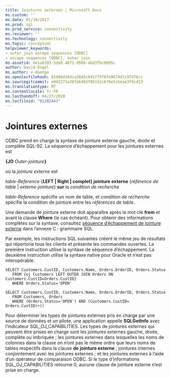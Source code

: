 ```yaml
---
title: Jointures externes | Microsoft Docs
ms.custom: ''
ms.date: 01/19/2017
ms.prod: sql
ms.prod_service: connectivity
ms.reviewer: ''
ms.technology: connectivity
ms.topic: conceptual
helpviewer_keywords:
- outer join escape sequences [ODBC]
- escape sequences [ODBC], outer join
ms.assetid: be1a0203-5da9-4871-9566-4bd3fbc0895c
author: David-Engel
ms.author: v-daenge
ms.openlocfilehash: 81988d34dca38d5c041ff9f87e9674d7c97d76cc
ms.sourcegitcommit: e042272a38fb646df05152c676e5cbeae3f9cd13
ms.translationtype: MT
ms.contentlocale: fr-FR
ms.lasthandoff: 04/27/2020
ms.locfileid: "81282443"
---
```

# <a name="outer-joins"></a>Jointures externes
ODBC prend en charge la syntaxe de jointure externe gauche, droite et complète SQL-92. La séquence d’échappement pour les jointures externes est  
  
 **{JO** _Outer-jointure_**}**  
  
 où la *jointure externe* est  
  
 *table-Reference* {**LEFT &#124; Right &#124; complet} jointure externe** {*référence de table* &#124; *externe-jointure*} **sur** la _condition de recherche_  
  
 *table-Reference* spécifie un nom de table, et *condition de recherche* spécifie la condition de jointure entre les *références de table*.  
  
 Une demande de jointure externe doit apparaître après le mot clé **from** et avant la clause **Where** (le cas échéant). Pour obtenir des informations complètes sur la syntaxe, consultez [séquence d’échappement de jointure externe](../../../odbc/reference/appendixes/outer-join-escape-sequence.md) dans l’annexe C : grammaire SQL.  
  
 Par exemple, les instructions SQL suivantes créent le même jeu de résultats qui répertorie tous les clients et présente les commandes ouvertes. La première instruction utilise la syntaxe de séquence d’échappement. La deuxième instruction utilise la syntaxe native pour Oracle et n’est pas interopérable.  
  
```  
SELECT Customers.CustID, Customers.Name, Orders.OrderID, Orders.Status  
   FROM {oj Customers LEFT OUTER JOIN Orders ON Customers.CustID=Orders.CustID}  
   WHERE Orders.Status='OPEN'  
  
SELECT Customers.CustID, Customers.Name, Orders.OrderID, Orders.Status  
   FROM Customers, Orders  
   WHERE (Orders.Status='OPEN') AND (Customers.CustID= Orders.CustID(+))  
```  
  
 Pour déterminer les types de jointures externes pris en charge par une source de données et un pilote, une application appelle **SQLGetInfo** avec l’indicateur SQL_OJ_CAPABILITIES. Les types de jointures externes qui peuvent être prises en charge sont les jointures externes gauche, droite, complète ou imbriquée ; les jointures externes dans lesquelles les noms de colonnes dans la clause on n’ont pas le même ordre que leurs noms de tables respectifs dans la clause **de** **jointure externe** ; jointures internes conjointement avec les jointures externes ; et les jointures externes à l’aide d’un opérateur de comparaison ODBC. Si le type d’informations SQL_OJ_CAPABILITIES retourne 0, aucune clause de jointure externe n’est prise en charge.
